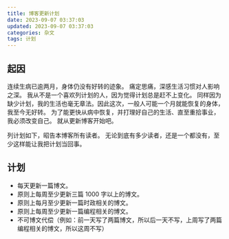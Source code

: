 ```yaml
---
title: 博客更新计划
date: 2023-09-07 03:37:03
updated: 2023-09-07 03:37:03
categories: 杂文
tags: 计划
---
```


## 起因
连续生病已逾两月，身体仍没有好转的迹象。
痛定思痛，深感生活习惯对人影响之深。
我从不是一个喜欢列计划的人，因为觉得计划总是赶不上变化。
同样因为缺少计划，我的生活也毫无章法。因此这次，一般人可能一个月就能恢复的身体，我至今无好转。
为了能更快从病中恢复，并打理好自己的生活、直至重拾事业，我必须改变自己。
就从更新博客开始吧。

列计划如下，昭告本博客所有读者。
无论到底有多少读者，还是一个都没有，至少这样能让我把计划当回事。

## 计划
- 每天更新一篇博文。
- 原则上每周至少更新三篇 1000 字以上的博文。
- 原则上每月至少更新一篇时政相关的博文。
- 原则上每周至少更新一篇编程相关的博文。
- 不可博文代偿（例如：前一天写了两篇博文，所以后一天不写，上周写了两篇编程相关的博文，所以这周不写）
